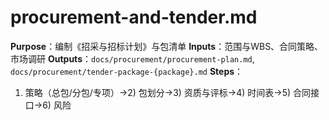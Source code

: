 # procurement-and-tender.md

**Purpose**：编制《招采与招标计划》与包清单
**Inputs**：范围与WBS、合同策略、市场调研
**Outputs**：`docs/procurement/procurement-plan.md`, `docs/procurement/tender-package-{package}.md`
**Steps**：

1. 策略（总包/分包/专项）→2) 包划分→3) 资质与评标→4) 时间表→5) 合同接口→6) 风险
